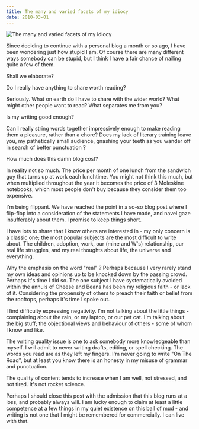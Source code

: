 ```yaml
---
title: The many and varied facets of my idiocy
date: 2010-03-01
---
```


![The many and varied facets of my idiocy](https://source.unsplash.com/9ZQzrLWV52M/1600x900)

Since deciding to continue with a personal blog a month or so ago, I have been wondering just how stupid I am. Of course there are many different ways somebody can be stupid, but I think I have a fair chance of nailing quite a few of them.

Shall we elaborate?

Do I really have anything to share worth reading?

Seriously. What on earth do I have to share with the wider world? What might other people want to read? What separates me from you?

Is my writing good enough?

Can I really string words together impressively enough to make reading them a pleasure, rather than a chore? Does my lack of literary training leave you, my pathetically small audience, gnashing your teeth as you wander off in search of better punctuation ?

How much does this damn blog cost?

In reality not so much. The price per month of one lunch from the sandwich guy that turns up at work each lunchtime. You might not think this much, but when multiplied throughout the year it becomes the price of 3 Moleskine notebooks, which most people don't buy because they consider them too expensive.

I'm being flippant. We have reached the point in a so-so blog post where I flip-flop into a consideration of the statements I have made, and navel gaze insufferably about them. I promise to keep things short.

I have lots to share that I know others are interested in - my only concern is a classic one; the most popular subjects are the most difficult to write about. The children, adoption, work, our (mine and W's) relationship, our real life struggles, and my real thoughts about life, the universe and everything.

Why the emphasis on the word "real" ? Perhaps because I very rarely stand my own ideas and opinions up to be knocked down by the passing crowd. Perhaps it's time I did so. The one subject I have systematically avoided within the annuls of Cheese and Beans has been my religious faith - or lack of it. Considering the propensity of others to preach their faith or belief from the rooftops, perhaps it's time I spoke out.

I find difficulty expressing negativity. I'm not talking about the little things - complaining about the rain, or my laptop, or our pet cat. I'm talking about the big stuff; the objectional views and behaviour of others - some of whom I know and like.

The writing quality issue is one to ask somebody more knowledgeable than myself. I will admit to never writing drafts, editing, or spell checking. The words you read are as they left my fingers. I'm never going to write "On The Road", but at least you know there is an honesty in my misuse of grammar and punctuation.

The quality of content tends to increase when I am well, not stressed, and not tired. It's not rocket science.

Perhaps I should close this post with the admission that this blog runs at a loss, and probably always will. I am lucky enough to claim at least a little competence at a few things in my quiet existence on this ball of mud - and writing is not one that I might be remembered for commercially. I can live with that.